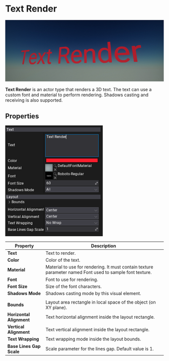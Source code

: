 # Text Render

![Text Render](media/title.jpg)

**Text Render** is an actor type that renders a 3D text. The text can use a custom font and material to perform rendering. Shadows casting and receiving is also supported.

## Properties

![Text Render Properties](media/properties.png)

| Property | Description |
|--------|--------|
| **Text** | Text to render. |
| **Color** | Color of the text. |
| **Material** | Material to use for rendering. It must contain texture parameter named Font used to sample font texture. |
| **Font** | Font to use for rendering. |
| **Font Size** | Size of the font characters. |
| **Shadows Mode** | Shadows casting mode by this visual element. |
|||
| **Bounds** | Layout area rectangle in local space of the object (on XY plane). |
| **Horizontal Alignment** | Text horizontal alignment inside the layout rectangle. |
| **Vertical Alignment** | Text vertical alignment inside the layout rectangle. |
| **Text Wrapping** | Text wrapping mode inside the layout bounds. |
| **Base Lines Gap Scale** | Scale parameter for the lines gap. Default value is 1. |
